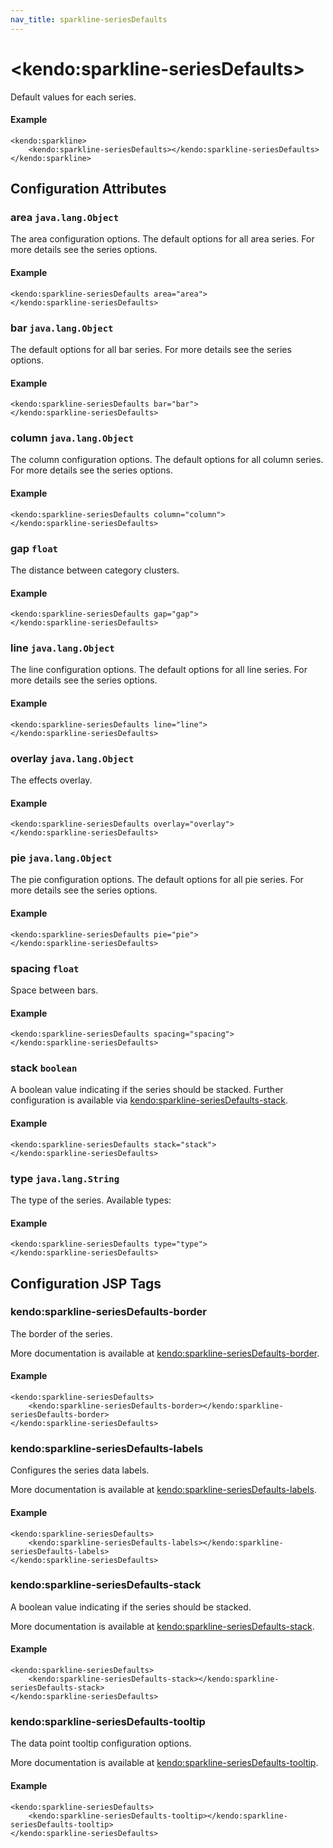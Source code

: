 ```yaml
---
nav_title: sparkline-seriesDefaults
---
```


# \<kendo:sparkline-seriesDefaults\>

Default values for each series.

#### Example
    <kendo:sparkline>
        <kendo:sparkline-seriesDefaults></kendo:sparkline-seriesDefaults>
    </kendo:sparkline>

## Configuration Attributes

### area `java.lang.Object`

The area configuration options.
The default options for all area series. For more details see the series options.

#### Example
    <kendo:sparkline-seriesDefaults area="area">
    </kendo:sparkline-seriesDefaults>

### bar `java.lang.Object`

The default options for all bar series. For more details see the series options.

#### Example
    <kendo:sparkline-seriesDefaults bar="bar">
    </kendo:sparkline-seriesDefaults>

### column `java.lang.Object`

The column configuration options.
The default options for all column series. For more details see the series options.

#### Example
    <kendo:sparkline-seriesDefaults column="column">
    </kendo:sparkline-seriesDefaults>

### gap `float`

The distance between category clusters.

#### Example
    <kendo:sparkline-seriesDefaults gap="gap">
    </kendo:sparkline-seriesDefaults>

### line `java.lang.Object`

The line configuration options.
The default options for all line series. For more details see the series options.

#### Example
    <kendo:sparkline-seriesDefaults line="line">
    </kendo:sparkline-seriesDefaults>

### overlay `java.lang.Object`

The effects overlay.

#### Example
    <kendo:sparkline-seriesDefaults overlay="overlay">
    </kendo:sparkline-seriesDefaults>

### pie `java.lang.Object`

The pie configuration options.
The default options for all pie series. For more details see the series options.

#### Example
    <kendo:sparkline-seriesDefaults pie="pie">
    </kendo:sparkline-seriesDefaults>

### spacing `float`

Space between bars.

#### Example
    <kendo:sparkline-seriesDefaults spacing="spacing">
    </kendo:sparkline-seriesDefaults>

### stack `boolean`

A boolean value indicating if the series should be stacked. Further configuration is available via [kendo:sparkline-seriesDefaults-stack](#kendo-sparkline-seriesDefaults-stack). 

#### Example
    <kendo:sparkline-seriesDefaults stack="stack">
    </kendo:sparkline-seriesDefaults>

### type `java.lang.String`

The type of the series. Available types:

#### Example
    <kendo:sparkline-seriesDefaults type="type">
    </kendo:sparkline-seriesDefaults>


##  Configuration JSP Tags

### kendo:sparkline-seriesDefaults-border

The border of the series.

More documentation is available at [kendo:sparkline-seriesDefaults-border](/api/wrappers/jsp/sparkline/seriesdefaults-border).

#### Example

    <kendo:sparkline-seriesDefaults>
        <kendo:sparkline-seriesDefaults-border></kendo:sparkline-seriesDefaults-border>
    </kendo:sparkline-seriesDefaults>

### kendo:sparkline-seriesDefaults-labels

Configures the series data labels.

More documentation is available at [kendo:sparkline-seriesDefaults-labels](/api/wrappers/jsp/sparkline/seriesdefaults-labels).

#### Example

    <kendo:sparkline-seriesDefaults>
        <kendo:sparkline-seriesDefaults-labels></kendo:sparkline-seriesDefaults-labels>
    </kendo:sparkline-seriesDefaults>

### kendo:sparkline-seriesDefaults-stack

A boolean value indicating if the series should be stacked.

More documentation is available at [kendo:sparkline-seriesDefaults-stack](/api/wrappers/jsp/sparkline/seriesdefaults-stack).

#### Example

    <kendo:sparkline-seriesDefaults>
        <kendo:sparkline-seriesDefaults-stack></kendo:sparkline-seriesDefaults-stack>
    </kendo:sparkline-seriesDefaults>

### kendo:sparkline-seriesDefaults-tooltip

The data point tooltip configuration options.

More documentation is available at [kendo:sparkline-seriesDefaults-tooltip](/api/wrappers/jsp/sparkline/seriesdefaults-tooltip).

#### Example

    <kendo:sparkline-seriesDefaults>
        <kendo:sparkline-seriesDefaults-tooltip></kendo:sparkline-seriesDefaults-tooltip>
    </kendo:sparkline-seriesDefaults>

